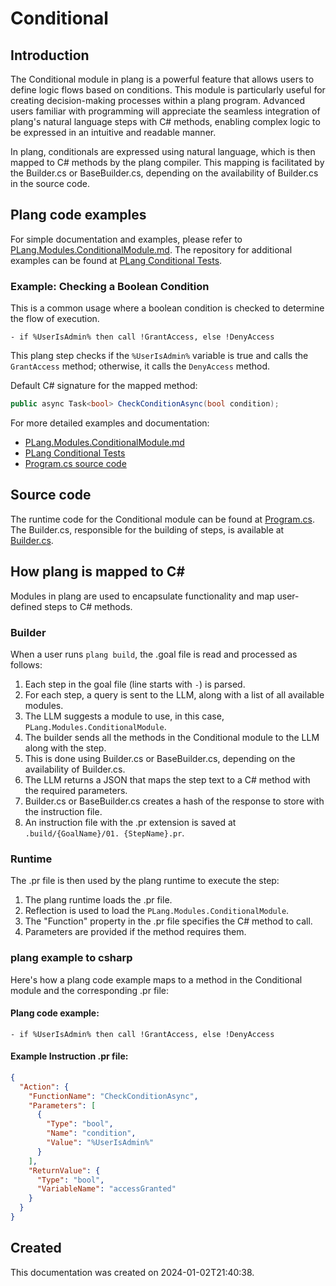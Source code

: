
# Conditional

## Introduction
The Conditional module in plang is a powerful feature that allows users to define logic flows based on conditions. This module is particularly useful for creating decision-making processes within a plang program. Advanced users familiar with programming will appreciate the seamless integration of plang's natural language steps with C# methods, enabling complex logic to be expressed in an intuitive and readable manner.

In plang, conditionals are expressed using natural language, which is then mapped to C# methods by the plang compiler. This mapping is facilitated by the Builder.cs or BaseBuilder.cs, depending on the availability of Builder.cs in the source code.

## Plang code examples
For simple documentation and examples, please refer to [PLang.Modules.ConditionalModule.md](./PLang.Modules.ConditionalModule.md). The repository for additional examples can be found at [PLang Conditional Tests](https://github.com/PLangHQ/plang/tree/main/Tests/Conditional).

### Example: Checking a Boolean Condition
This is a common usage where a boolean condition is checked to determine the flow of execution.
```plang
- if %UserIsAdmin% then call !GrantAccess, else !DenyAccess
```
This plang step checks if the `%UserIsAdmin%` variable is true and calls the `GrantAccess` method; otherwise, it calls the `DenyAccess` method.

Default C# signature for the mapped method:
```csharp
public async Task<bool> CheckConditionAsync(bool condition);
```

For more detailed examples and documentation:
- [PLang.Modules.ConditionalModule.md](./PLang.Modules.ConditionalModule.md)
- [PLang Conditional Tests](https://github.com/PLangHQ/plang/tree/main/Tests/Conditional)
- [Program.cs source code](https://github.com/PLangHQ/plang/tree/main/PLang/Modules/ConditionalModule/Program.cs)

## Source code
The runtime code for the Conditional module can be found at [Program.cs](https://github.com/PLangHQ/plang/tree/main/PLang/Modules/ConditionalModule/Program.cs). The Builder.cs, responsible for the building of steps, is available at [Builder.cs](https://github.com/PLangHQ/plang/tree/main/PLang/Modules/ConditionalModule/Builder.cs).

## How plang is mapped to C#
Modules in plang are used to encapsulate functionality and map user-defined steps to C# methods.

### Builder
When a user runs `plang build`, the .goal file is read and processed as follows:
1. Each step in the goal file (line starts with `-`) is parsed.
2. For each step, a query is sent to the LLM, along with a list of all available modules.
3. The LLM suggests a module to use, in this case, `PLang.Modules.ConditionalModule`.
4. The builder sends all the methods in the Conditional module to the LLM along with the step.
5. This is done using Builder.cs or BaseBuilder.cs, depending on the availability of Builder.cs.
6. The LLM returns a JSON that maps the step text to a C# method with the required parameters.
7. Builder.cs or BaseBuilder.cs creates a hash of the response to store with the instruction file.
8. An instruction file with the .pr extension is saved at `.build/{GoalName}/01. {StepName}.pr`.

### Runtime
The .pr file is then used by the plang runtime to execute the step:
1. The plang runtime loads the .pr file.
2. Reflection is used to load the `PLang.Modules.ConditionalModule`.
3. The "Function" property in the .pr file specifies the C# method to call.
4. Parameters are provided if the method requires them.

### plang example to csharp
Here's how a plang code example maps to a method in the Conditional module and the corresponding .pr file:

#### Plang code example:
```plang
- if %UserIsAdmin% then call !GrantAccess, else !DenyAccess
```

#### Example Instruction .pr file:
```json
{
  "Action": {
    "FunctionName": "CheckConditionAsync",
    "Parameters": [
      {
        "Type": "bool",
        "Name": "condition",
        "Value": "%UserIsAdmin%"
      }
    ],
    "ReturnValue": {
      "Type": "bool",
      "VariableName": "accessGranted"
    }
  }
}
```

## Created
This documentation was created on 2024-01-02T21:40:38.
